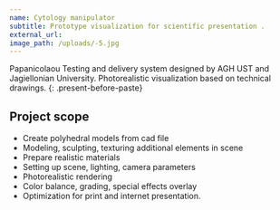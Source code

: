 ```yaml
---
name: Cytology manipulator
subtitle: Prototype visualization for scientific presentation .
external_url:
image_path: /uploads/-5.jpg
---
```



Papanicolaou Testing and delivery system designed by AGH UST and Jagiellonian University. Photorealistic visualization based on technical drawings.
{: .present-before-paste}

## Project scope

* Create polyhedral models from cad file
* Modeling, sculpting, texturing additional elements in scene
* Prepare realistic materials
* Setting up scene, lighting, camera parameters
* Photorealistic rendering
* Color balance, grading, special effects overlay
* Optimization for print and internet presentation.